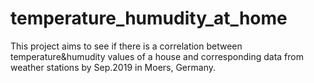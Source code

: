 # temperature_humudity_at_home
This project aims to see if there is a correlation between  temperature&amp;humudity values of a house and corresponding data from weather stations by Sep.2019 in Moers, Germany. 
